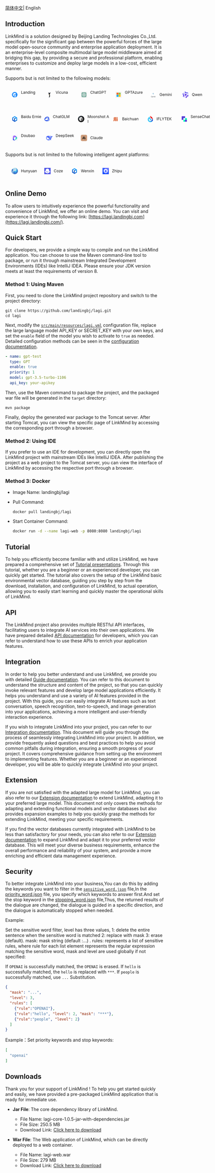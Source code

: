 [简体中文](README_zh.md)| English

## **Introduction**

LinkMind is a solution designed by Beijing Landing Technologies Co.,Ltd. specifically for the significant gap between the powerful forces of the large model open-source community and enterprise application deployment. It is an enterprise-level composite multimodal large model middleware aimed at bridging this gap, by providing a secure and professional platform, enabling enterprises to customize and deploy large models in a low-cost, efficient manner.

Supports but is not limited to the following models:

<div style="display: flex; flex-wrap: wrap; justify-content: flex-start; align-items: center;">
    <div style="display: flex; align-items: center; margin: 10px;">
        <img src="docs/images/logo/model/img_1.png" width="20" style="margin: 10px;" height="20">
        <span style="font-size: 12px;width: 70px; text-align: left;">Landing&nbsp;&nbsp;&nbsp;&nbsp;&nbsp;&nbsp;&nbsp;&nbsp;</span>
        <img src="docs/images/logo/model/img_2.jpeg" width="20" style="margin: 10px;" height="20">
        <span style="font-size: 12px;width: 70px; text-align: left;">Vicuna&nbsp;&nbsp;&nbsp;&nbsp;&nbsp;&nbsp;&nbsp;&nbsp;&nbsp;&nbsp;</span>
        <img src="docs/images/logo/model/img_4.jpeg" width="20" style="margin: 10px;" height="20">
        <span style="font-size: 12px;width: 70px; text-align: left;">ChatGPT&nbsp;&nbsp;&nbsp;&nbsp;&nbsp;&nbsp;</span>
        <img src="docs/images/logo/model/img_3.jpeg" width="20" style="margin: 10px;" height="20">
        <span style="font-size: 12px;width: 70px; text-align: left;">GPTAzure&nbsp;&nbsp;&nbsp;&nbsp;</span>
        <img src="docs/images/logo/model/img_12.webp" width="20" style="margin: 10px;" height="20">
        <span style="font-size: 12px;width: 70px; text-align: left;">Gemini&nbsp;&nbsp;&nbsp;&nbsp;&nbsp;&nbsp;&nbsp;</span>
        <img src="docs/images/logo/model/img_5.png" width="20" style="margin: 10px;" height="20">
        <span style="font-size: 12px;width: 70px; text-align: left;">Qwen&nbsp;&nbsp;&nbsp;&nbsp;&nbsp;&nbsp;&nbsp;&nbsp;&nbsp;&nbsp;</span>
    </div>
	</br>
 <div style="display: flex; align-items: center; margin: 10px;">
        <img src="docs/images/logo/model/img_6.png" width="20" style="margin: 10px;" height="20">
        <span style="font-size: 12px;width: 70px; text-align: left;">Baidu&nbsp;Ernie &nbsp;&nbsp; </span>
        <img src="docs/images/logo/model/img_7.jpg" width="20" style="margin: 10px;" height="20">
        <span style="font-size: 12px;width: 70px; text-align: left;">ChatGLM&nbsp;&nbsp;&nbsp;&nbsp;&nbsp;&nbsp;</span>
        <img src="docs/images/logo/model/img_8.png" width="20" style="margin: 10px;" height="20">
        <span style="font-size: 12px;width: 70px; text-align: left;">Moonshot&nbsp;AI&nbsp;</span>
        <img src="docs/images/logo/model/img_9.jpeg" width="20" style="margin: 10px;" height="20">
        <span style="font-size: 12px;width: 70px; text-align:   left;">Baichuan&nbsp;&nbsp;&nbsp;&nbsp;&nbsp;</span>
        <img src="docs/images/logo/model/img_10.jpeg"width="20" style="margin: 10px;" height="20">
        <span style="font-size: 12px;width: 70px; text-align: left;">IFLYTEK&nbsp;&nbsp;&nbsp;&nbsp;&nbsp;&nbsp;</span>
        <img src="docs/images/logo/model/img_11.png" width="20" style="margin: 10px;" height="20">
        <span style="font-size: 12px;width: 70px; text-align: left;">SenseChat&nbsp;&nbsp;&nbsp;</span>
    </div>
		</br>
    <div style="display: flex; align-items: center; margin: 10px;">
        <img src="docs/images/logo/model/img_13.png" width="20" style="margin: 10px;" height="20">
        <span style="font-size: 12px;width: 70px; text-align: left;">Doubao&nbsp;&nbsp;&nbsp;&nbsp;&nbsp;&nbsp;&nbsp;&nbsp</span>
        <img src="docs/images/logo/model/img_14.jpeg" width="20" style="margin: 10px;" height="20">
        <span style="font-size: 12px;width: 70px; text-align: left;">DeepSeek&nbsp;&nbsp;&nbsp;&nbsp;&nbsp;&nbsp;</span>
        <img src="docs/images/logo/model/img_15.webp" width="20" style="margin: 10px;" height="20">
        <span style="font-size: 12px;width: 70px; text-align: left;">Claude&nbsp;&nbsp;&nbsp;&nbsp;&nbsp;&nbsp;&nbsp;&nbsp;</span>
    </div>
	</br>
</div>

Supports but is not limited to the following intelligent agent platforms:

<div style="display: flex; flex-wrap: wrap; justify-content: flex-start; align-items: center;">
    <div style="display: flex; align-items: center; margin: 10px;">
        <img src="docs/images/logo/img_4.jpeg" alt="Model 2" width="20" style="margin: 10px;" height="20">
        <span style="font-size: 12px;"> Hunyuan&nbsp;&nbsp;&nbsp;&nbsp; </span>
        <img src="docs/images/logo/img_1.png" alt="Platform 2" width="20" style="margin: 10px;" height="20">
        <span style="font-size: 12px;"> Coze &nbsp;&nbsp;&nbsp;&nbsp;</span>
        <img src="docs/images/logo/img_2.png" alt="Framework 1" width="20" style="margin: 10px;" height="20">
        <span style="font-size: 12px;">Wenxin &nbsp;&nbsp;&nbsp;&nbsp;</span>
        <img src="docs/images/logo/img_3.png" alt="Framework 2" width="20" style="margin: 10px;" height="20">
        <span style="font-size: 12px;">Zhipu &nbsp;&nbsp;&nbsp;&nbsp;</span>
    </div>
</div>

## Online Demo

To allow users to intuitively experience the powerful functionality and convenience of LinkMind, we offer an online demo. You can visit and experience it through the following link: [https://lagi.landingbj.com](https://lagi.landingbj.com/).

## Quick Start

For developers, we provide a simple way to compile and run the LinkMind application. You can choose to use the Maven command-line tool to package, or run it through mainstream Integrated Development Environments (IDEs) like IntelliJ IDEA. Please ensure your JDK version meets at least the requirements of version 8.

### Method 1: Using Maven

First, you need to clone the LinkMind project repository and switch to the project directory:

```shell
git clone https://github.com/landingbj/lagi.git
cd lagi
```

Next, modify the [`src/main/resources/lagi.yml`](lagi-web/src/main/resources/lagi.yml) configuration file, replace the large language model API_KEY or SECRET_KEY with your own keys, and set the `enable` field of the model you wish to activate to `true` as needed. Detailed configuration methods can be seen in the [configuration documentation](docs/config_en.md).

```yaml
- name: gpt-test
  type: GPT
  enable: true
  priority: 1
  model: gpt-3.5-turbo-1106
  api_key: your-apikey
```

Then, use the Maven command to package the project, and the packaged war file will be generated in the `target` directory:

```shell
mvn package
```

Finally, deploy the generated war package to the Tomcat server. After starting Tomcat, you can view the specific page of LinkMind by accessing the corresponding port through a browser.

### Method 2: Using IDE

If you prefer to use an IDE for development, you can directly open the LinkMind project with mainstream IDEs like IntelliJ IDEA. After publishing the project as a web project to the Tomcat server, you can view the interface of LinkMind by accessing the respective port through a browser.

### Method 3: Docker

- Image Name: landingbj/lagi

- Pull Command: 

  ```bash
  docker pull landingbj/lagi
  ```

- Start Container Command: 

  ```bash
  docker run -d --name lagi-web -p 8080:8080 landingbj/lagi
  ```

## Tutorial

To help you efficiently become familiar with and utilize LinkMind, we have prepared a comprehensive set of  [Tutorial presentations](docs/tutor_en.md). Through this tutorial, whether you are a beginner or an experienced developer, you can quickly get started. The tutorial also covers the setup of the LinkMind basic environmental vector database, guiding you step by step from the download, installation, and configuration of LinkMind, to actual operation, allowing you to easily start learning and quickly master the operational skills of LinkMind.

## API

The LinkMind project also provides multiple RESTful API interfaces, facilitating users to integrate AI services into their own applications. We have prepared detailed [API documentation](docs/API_en.md) for developers, which you can refer to understand how to use these APIs to enrich your application features.

## Integration

In order to help you better understand and use LinkMind, we provide you with detailed [Guide documentation](docs/guide_en.md). You can refer to this document to understand the structure and content of the project, so that you can quickly invoke relevant features and develop large model applications efficiently. It helps you understand and use a variety of AI features provided in the project. With this guide, you can easily integrate AI features such as text conversation, speech recognition, text-to-speech, and image generation into your applications, achieving a more intelligent and user-friendly interaction experience.

If you wish to integrate LinkMind into your project, you can refer to our [Integration documentation](https://github.com/landingbj/lagi/blob/main/docs/guide_en.md#quick-integrate-into-your-existing-project). This document will guide you through the process of seamlessly integrating LinkMind into your project. In addition, we provide frequently asked questions and best practices to help you avoid common pitfalls during integration, ensuring a smooth progress of your project. It covers comprehensive guidance from setting up the environment to implementing features. Whether you are a beginner or an experienced developer, you will be able to quickly integrate LinkMind into your project.

## Extension

If you are not satisfied with the adapted large model for LinkMind, you can also refer to our [Extension documentation](docs/extend_en.md) to extend LinkMind, adapting it to your preferred large model. This document not only covers the methods for adapting and extending functional models and vector databases but also provides expansion examples to help you quickly grasp the methods for extending LinkMind, meeting your specific requirements.

If you find the vector databases currently integrated with LinkMind to be less than satisfactory for your needs, you can also refer to our [Extension documentation](https://github.com/landingbj/lagi/blob/main/docs/extend_en.md#Database-Extension) to expand LinkMind and adapt it to your preferred vector database. This will meet your diverse business requirements, enhance the overall performance and reliability of your system, and provide a more enriching and efficient data management experience.

## Security

To better integrate LinkMind into your business,You can do this by adding the keywords you want to filter in the  [`sensitive_word.json`](lagi-web/src/main/resources/sensitive_word.json) file,In the [priority_word.json](lagi-web/src/main/resources/priority_word.json) file, you specify which keywords to answer first.And set the stop keyword in the [stopping_word.json](lagi-web/src/main/resources/stopping_word.json) file,Thus, the returned results of the dialogue are changed, the dialogue is guided in a specific direction, and the dialogue is automatically stopped when needed.

Example: 

Set the sensitive word filter, level has three values, 1: delete the entire sentence when the sensitive word is matched 2: replace with mask 3: erase (default). mask: mask string (default :...) . rules: represents a list of sensitive rules, where rule for each list element represents the regular expression matching the sensitive word, mask and level are used globally if not specified:   

If `OPENAI` is successfully matched, the `OPENAI` is erased. If `hello` is successfully matched, the `hello` is replaced with `***`. If `people` is successfully matched, use `...` Substitution.

```json
{
  "mask": "...",
  "level": 3,
  "rules": [
    {"rule":"OPENAI"},
    {"rule":"hello", "level": 2, "mask": "***"},
    {"rule":"people", "level": 2}
  ]
}
```

Example：Set priority keywords and stop keywords:

```json
[
  "openai"
]
```

## Downloads

Thank you for your support of LinkMind ! To help you get started quickly and easily, we have provided a pre-packaged LinkMind application that is ready for immediate use.

- **Jar File**: The core dependency library of LinkMind.
  - File Name: lagi-core-1.0.5-jar-with-dependencies.jar
  - File Size: 250.5 MB
  - Download Link: [Click here to download](https://downloads.landingbj.com/lagi/lagi-core-1.0.5-jar-with-dependencies.jar)

- **War File**: The Web application of LinkMind, which can be directly deployed to a web container.
  - File Name: lagi-web.war
  - File Size: 279 MB
  - Download Link: [Click here to download](https://downloads.landingbj.com/lagi/lagi-web.war)
